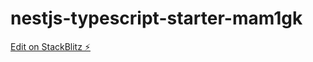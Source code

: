 # nestjs-typescript-starter-mam1gk

[Edit on StackBlitz ⚡️](https://stackblitz.com/edit/nestjs-typescript-starter-mam1gk)